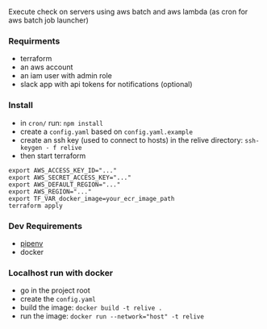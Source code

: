 Execute check on servers using aws batch and aws lambda (as cron for aws batch job launcher)

### Requirments
- terraform
- an aws account
- an iam user with admin role
- slack app with api tokens for notifications (optional)

### Install
- in `cron/` run: `npm install`
- create a `config.yaml` based on `config.yaml.example`
- create an ssh key (used to connect to hosts) in the relive directory: `ssh-keygen - f relive`
- then start terraform
```
export AWS_ACCESS_KEY_ID="..."
export AWS_SECRET_ACCESS_KEY="..."
export AWS_DEFAULT_REGION="..."
export AWS_REGION="..."
export TF_VAR_docker_image=your_ecr_image_path
terraform apply
```

### Dev Requirements
- [pipenv](https://github.com/pypa/pipenv/)
- docker

### Localhost run with docker
- go in the project root
- create the `config.yaml`
- build the image: `docker build -t relive .`
- run the image: `docker run --network="host" -t relive`